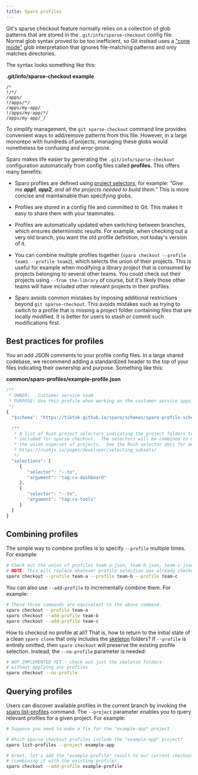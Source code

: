 ```yaml
---
title: Sparo profiles
---
```


Git's sparse checkout feature normally relies on a collection of glob patterns that are stored in the `.git/info/sparse-checkout` config file.  Normal glob syntax proved to be too inefficient, so Git instead uses a ["cone mode"](https://git-scm.com/docs/git-sparse-checkout#_internalsnon_cone_problems) glob interpretation that ignores file-matching patterns and only matches directories.

The syntax looks something like this:

**.git/info/sparse-checkout  example**
```
/*
!/*/
/apps/
!/apps/*/
/apps/my-app/
!/apps/my-app/*/
/apps/my-app/_/
```

To simplify management, the `git sparse-checkout` command line provides convenient ways to add/remove patterns from this file.  However, in a large monorepo with hundreds of projects, managing these globs would nonetheless be confusing and error-prone.

Sparo makes life easier by generating the `.git/info/sparse-checkout` configuration automatically from config files called **profiles.**  This offers many benefits:

- Sparo profiles are defined using [project selectors](https://rushjs.io/pages/developer/selecting_subsets/#--to), for example: _"Give me **app1**, **app2**, and all the projects needed to build them."_ This is more concise and maintainable than specifying globs.

- Profiles are stored in a config file and committed to Git.  This makes it easy to share them with your teammates.

- Profiles are automatically updated when switching between branches, which ensures deterministic results.  For example, when checking out a very old branch, you want the old profile definition, not today's version of it.

- You can combine multiple profiles together (`sparo checkout --profile team1 --profile team2`), which selects the union of their projects.  This is useful for example when modifying a library project that is consumed by projects belonging to several other teams.  You could check out their projects using `--from the-library` of course, but it's likely those other teams will have included other relevant projects in their profiles.

- Sparo avoids common mistakes by imposing additional restrictions beyond `git sparse-checkout`.  This avoids mistakes such as trying to switch to a profile that is missing a project folder containing files that are locally modified. It is better for users to stash or commit such modifications first.

## Best practices for profiles

You an add JSON comments to your profile config files.  In a large shared codebase, we recommend adding a standardized header to the top of your files indicating their ownership and purpose.  Something like this:

**common/sparo-profiles/example-profile.json**
```js
/**
 * OWNER:   Customer service team
 * PURPOSE: Use this profile when working on the customer service apps.
 */
{
  "$schema": "https://tiktok.github.io/sparo/schemas/sparo-profile.schema.json",

  /**
   * A list of Rush project selectors indicating the project folders to be
   * included for sparse checkout.  The selectors will be combined to make
   * the union superset of projects.  See the Rush selector docs for details:
   * https://rushjs.io/pages/developer/selecting_subsets/
   */
  "selections": [
     {
        "selector": "--to",
        "argument": "tag:cs-dashboard"
     },
     {
        "selector": "--to",
        "argument": "tag:cs-tools"
     }
  ]
}
```

## Combining profiles

The simple way to combine profiles is to specify `--profile` multiple times.  For example:

```bash
# Check out the union of profiles team-a.json, team-b.json, team-c.json
# NOTE: This will replace whatever profile selection was already checked out.
sparo checkout --profile team-a --profile team-b --profile team-c
```

You can also use `--add-profile` to incrementally combine them.  For example:

```bash
# These three commands are equivalent to the above command.
sparo checkout --profile team-a
sparo checkout --add-profile team-b
sparo checkout --add-profile team-c
```

How to checkout no profile at all? That is, how to return to the initial state of a clean `sparo clone` that only includes the [skeleton](../reference/skeleton_folders.md) folders?  If `--profile` is entirely omitted, then `sparo checkout` will preserve the existing profile selection.  Instead, the `--no-profile` parameter is needed:

```bash
# NOT IMPLEMENTED YET - check out just the skeleton folders
# without applying any profiles
sparo checkout --no-profile
```


## Querying profiles

Users can discover available profiles in the current branch by invoking the [sparo list-profiles](../commands/sparo_list-profiles) command.  The `--project` parameter enables you to query relevant profiles for a given project.  For example:

```bash
# Suppose you need to make a fix for the "example-app" project.

# Which sparse checkout profiles include the "example-app" project?
sparo list-profiles --project example-app

# Great, let's add the "example-profile" result to our current checkout
# (combining it with the existing profile).
sparo checkout --add-profile example-profile
```
